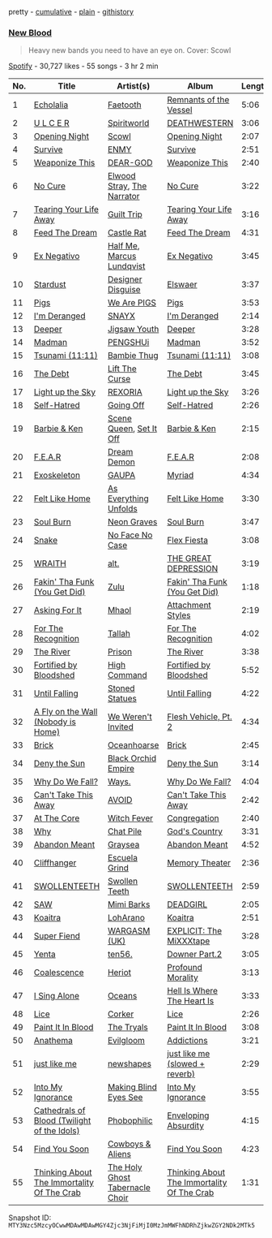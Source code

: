 pretty - [cumulative](/playlists/cumulative/37i9dQZF1DXdiUbJTV2anj.md) - [plain](/playlists/plain/37i9dQZF1DXdiUbJTV2anj) - [githistory](https://github.githistory.xyz/mackorone/spotify-playlist-archive/blob/main/playlists/plain/37i9dQZF1DXdiUbJTV2anj)

### [New Blood](https://open.spotify.com/playlist/37i9dQZF1DXdiUbJTV2anj)

> Heavy new bands you need to have an eye on\. Cover: Scowl

[Spotify](https://open.spotify.com/user/spotify) - 30,727 likes - 55 songs - 3 hr 2 min

| No. | Title | Artist(s) | Album | Length |
|---|---|---|---|---|
| 1 | [Echolalia](https://open.spotify.com/track/0cXHEFaNtrgXuoBtOiaZDo) | [Faetooth](https://open.spotify.com/artist/6bAM7jeIX4pI5lZ0QoSZjt) | [Remnants of the Vessel](https://open.spotify.com/album/0LniiF1MjvYW8br5Eg7saD) | 5:06 |
| 2 | [U L C E R](https://open.spotify.com/track/2qc0VskDDd30YhBibl8b5e) | [Spiritworld](https://open.spotify.com/artist/3nKWlekyskH6bAM2Vat1hE) | [DEATHWESTERN](https://open.spotify.com/album/2OLqIZlftkG4KRGqno7ScY) | 3:06 |
| 3 | [Opening Night](https://open.spotify.com/track/39C4XHkmDebCPGK50NBZGe) | [Scowl](https://open.spotify.com/artist/6hW33nVHPElaXuG2hQ0QOp) | [Opening Night](https://open.spotify.com/album/3dOLUxrcRZ1UuxcxeyNEgh) | 2:07 |
| 4 | [Survive](https://open.spotify.com/track/10sNQBSpWrUV1jcyafuw0x) | [ENMY](https://open.spotify.com/artist/0DJJrg8eUagEWZXFgwKJfM) | [Survive](https://open.spotify.com/album/09CZXfat40xo0FMgh9bGc9) | 2:51 |
| 5 | [Weaponize This](https://open.spotify.com/track/5DLeSJtjxhoNQRUm2zCWyk) | [DEAR\-GOD](https://open.spotify.com/artist/6Fnr4z4XxrLyioZquy1WhO) | [Weaponize This](https://open.spotify.com/album/6Ju8h0MO81dfkW43SO76Og) | 2:40 |
| 6 | [No Cure](https://open.spotify.com/track/2pWF2nlztAHuj9i2RAqCqM) | [Elwood Stray](https://open.spotify.com/artist/6n5DUGtIWYMurrtVt7IdZr), [The Narrator](https://open.spotify.com/artist/7d1ZGbsel9lq6hwvWhPFgk) | [No Cure](https://open.spotify.com/album/5vHJdRDbOXnlb2sGPe8c8t) | 3:22 |
| 7 | [Tearing Your Life Away](https://open.spotify.com/track/41d34pNUJPcMFRW6K1PcJi) | [Guilt Trip](https://open.spotify.com/artist/07mhRucOGu6NJvRNVzqoxU) | [Tearing Your Life Away](https://open.spotify.com/album/3xW6YyiZY9AQcveSehm0jT) | 3:16 |
| 8 | [Feed The Dream](https://open.spotify.com/track/42gWJ8jAPVFG7FwxHOIQoX) | [Castle Rat](https://open.spotify.com/artist/2g5gjeZJLGcWPAF0o9KdJj) | [Feed The Dream](https://open.spotify.com/album/3h0iF9lbfKCalG5KclDWPA) | 4:31 |
| 9 | [Ex Negativo](https://open.spotify.com/track/10ENVmCdFwJI56CLLYBps7) | [Half Me](https://open.spotify.com/artist/4LNvQot1CDYC3kWGW144XC), [Marcus Lundqvist](https://open.spotify.com/artist/0q08CFLbXbVGCeLsduyGFe) | [Ex Negativo](https://open.spotify.com/album/0I8jW0HrBdY33udMgxPPTT) | 3:45 |
| 10 | [Stardust](https://open.spotify.com/track/4ABR3zMxUzZMWFbHaf1SIq) | [Designer Disguise](https://open.spotify.com/artist/6CIDG937dHbankZzK4IlYu) | [Elswaer](https://open.spotify.com/album/77q6P32TVr7jjBxRzCfeDA) | 3:37 |
| 11 | [Pigs](https://open.spotify.com/track/2UYVot6c9cJzSQU9iQ9xoV) | [We Are PIGS](https://open.spotify.com/artist/0QRmv4wNihLdpSIjRxFFrz) | [Pigs](https://open.spotify.com/album/2Sjr6kWxFoLV7FwjbGJ0DC) | 3:53 |
| 12 | [I'm Deranged](https://open.spotify.com/track/1lCS3D0iuE4nLXhXHT2iuq) | [SNAYX](https://open.spotify.com/artist/4kQgsrHUSc9IjuwWP30gf0) | [I'm Deranged](https://open.spotify.com/album/1BUW63sCkPSEKNadYTAAsH) | 2:14 |
| 13 | [Deeper](https://open.spotify.com/track/2zadmTSePlxYA2LYq81c8U) | [Jigsaw Youth](https://open.spotify.com/artist/4nyGm04ANLhY9t8TnId45y) | [Deeper](https://open.spotify.com/album/72VaQUDx8Yw8Jz5qJW1lLW) | 3:28 |
| 14 | [Madman](https://open.spotify.com/track/0claZhFBLs49ZIyzN9BovS) | [PENGSHUi](https://open.spotify.com/artist/7F8CwvvwIi7GJvZ7qD2ybR) | [Madman](https://open.spotify.com/album/3z6fcOFkkVttWJO4urKHKY) | 3:52 |
| 15 | [Tsunami \(11:11\)](https://open.spotify.com/track/0u4SRuld2zPAnyImNdfMAo) | [Bambie Thug](https://open.spotify.com/artist/6g3orasGcMPn0gwcE3JMAC) | [Tsunami \(11:11\)](https://open.spotify.com/album/1mQwEcEkEfQ5EFW9Q4PpsE) | 3:08 |
| 16 | [The Debt](https://open.spotify.com/track/30y0r3xRBzngsUXJ2FeTgn) | [Lift The Curse](https://open.spotify.com/artist/5mVUxlgnywxeahNtMpoCiv) | [The Debt](https://open.spotify.com/album/1tYh4lKvftUG55PLQPQ4WE) | 3:45 |
| 17 | [Light up the Sky](https://open.spotify.com/track/1rS8aSBVuN23jol7N1yCPU) | [REXORIA](https://open.spotify.com/artist/5oMfYeXrlGFv6DgrQ6zCtK) | [Light up the Sky](https://open.spotify.com/album/7zPQAdxJSYdzWL0FiAOrpM) | 3:26 |
| 18 | [Self\-Hatred](https://open.spotify.com/track/1RpoVQ6JCRSOnMD92wzwVS) | [Going Off](https://open.spotify.com/artist/2xCCFcGLx1oUlS1AMtfBo9) | [Self\-Hatred](https://open.spotify.com/album/11AkDom3SSzweUq98OkWj1) | 2:26 |
| 19 | [Barbie & Ken](https://open.spotify.com/track/7aVUykGDZCRyLRKCQrtrbx) | [Scene Queen](https://open.spotify.com/artist/6WandyxeDxlcOTwxtnTKP4), [Set It Off](https://open.spotify.com/artist/06bDwgCHeMAwhgI8il4Y5k) | [Barbie & Ken](https://open.spotify.com/album/4mljsOFQj7XRh77BAVF1aq) | 2:15 |
| 20 | [F.E.A.R](https://open.spotify.com/track/7qZuKXe9aArtkaaugXBba1) | [Dream Demon](https://open.spotify.com/artist/2YQKfqhM5oQ2u59LelCzki) | [F.E.A.R](https://open.spotify.com/album/5jX83sx5FCaNZXEcr4TPRz) | 2:08 |
| 21 | [Exoskeleton](https://open.spotify.com/track/7eP2AL5TLlVUmGNmFyAAXD) | [GAUPA](https://open.spotify.com/artist/2xODNufQxAtc0gmDIhsjkg) | [Myriad](https://open.spotify.com/album/3wGofyxNWI01dZbQV97czC) | 4:34 |
| 22 | [Felt Like Home](https://open.spotify.com/track/1Tvq5AWaYmN598So4r6p2h) | [As Everything Unfolds](https://open.spotify.com/artist/28IImD2QqPWTQ2cWgOMQNT) | [Felt Like Home](https://open.spotify.com/album/7BCIRnGqWxt9w9JsbsjYIE) | 3:30 |
| 23 | [Soul Burn](https://open.spotify.com/track/72STRbMtY5ypgxtEJ5v6OU) | [Neon Graves](https://open.spotify.com/artist/0p3c6u5PBPVsrl2UhZexDx) | [Soul Burn](https://open.spotify.com/album/7rtcZw6pUN8wv227KWwlNe) | 3:47 |
| 24 | [Snake](https://open.spotify.com/track/69396kL1HvsUm6PWiv7ftJ) | [No Face No Case](https://open.spotify.com/artist/1jwcvlHFsttKb6JY8jPUXQ) | [Flex Fiesta](https://open.spotify.com/album/7JsB718EyNSdTNg6onGTLb) | 3:08 |
| 25 | [WRAITH](https://open.spotify.com/track/00qBObhlttb7UwYTWpkSPm) | [alt.](https://open.spotify.com/artist/2o6toWFM0eynwdOjVJfoSQ) | [THE GREAT DEPRESSION](https://open.spotify.com/album/76psVqthi8ZmsWCHBwDJxd) | 3:19 |
| 26 | [Fakin' Tha Funk \(You Get Did\)](https://open.spotify.com/track/1FjenYfXVnQprQ0X5OWofT) | [Zulu](https://open.spotify.com/artist/38tO9pZm2G0JjANgRFvC1a) | [Fakin' Tha Funk \(You Get Did\)](https://open.spotify.com/album/2EAvdBjYRXRijWfmTMgfEW) | 1:18 |
| 27 | [Asking For It](https://open.spotify.com/track/5w5jNzqBmqM0GJwj0Aukbu) | [Mhaol](https://open.spotify.com/artist/3YQdlHhWbhvV46g0bDtaFN) | [Attachment Styles](https://open.spotify.com/album/2qEpzDMY0fft4BmR4mZUkC) | 2:19 |
| 28 | [For The Recognition](https://open.spotify.com/track/3LQZTazcTfzgFlmkHiZIuW) | [Tallah](https://open.spotify.com/artist/6Idb4IHX4Mf8IlB6sXcsdf) | [For The Recognition](https://open.spotify.com/album/7EQ5g4NnhDG38WqZRYUy0b) | 4:02 |
| 29 | [The River](https://open.spotify.com/track/2jHCuaT5m1iXLnugNCERSh) | [Prison](https://open.spotify.com/artist/4UVyBJPlg3bV69JZk1trYq) | [The River](https://open.spotify.com/album/2nLucUgoU2DW05o2FUEULd) | 3:38 |
| 30 | [Fortified by Bloodshed](https://open.spotify.com/track/3A54tdbCgDX2vYzjjqGMlv) | [High Command](https://open.spotify.com/artist/4M3EzJBgOCW0MFc54EBEqQ) | [Fortified by Bloodshed](https://open.spotify.com/album/0l7KbR4AxPTAVs9R22MrIM) | 5:52 |
| 31 | [Until Falling](https://open.spotify.com/track/1oQc7ebfr4unGdUTlad9of) | [Stoned Statues](https://open.spotify.com/artist/4T3zk8OMwpondwavcnTZeQ) | [Until Falling](https://open.spotify.com/album/4zGPzMSMUwxcYJRuN5twAc) | 4:22 |
| 32 | [A Fly on the Wall \(Nobody is Home\)](https://open.spotify.com/track/6dpyMuO35p1DMpxk3GNrCV) | [We Weren't Invited](https://open.spotify.com/artist/484CN86xjq6HfQv21USxVa) | [Flesh Vehicle, Pt\. 2](https://open.spotify.com/album/2lWsY39nOBqKeV5HKsIlXf) | 4:34 |
| 33 | [Brick](https://open.spotify.com/track/0CLHbBycBGgFUQuRfISbg1) | [Oceanhoarse](https://open.spotify.com/artist/6NNanF6LZJW0RWlyyUC1Ys) | [Brick](https://open.spotify.com/album/0ycvVIQlpnp5tmi2SI4QrK) | 2:45 |
| 34 | [Deny the Sun](https://open.spotify.com/track/4imE4U6GmWCOzaWV6r7haj) | [Black Orchid Empire](https://open.spotify.com/artist/4TrfxRxjCvOFprX1W2V8k1) | [Deny the Sun](https://open.spotify.com/album/1DmFgV1PER3DY0cfV4PKf0) | 3:14 |
| 35 | [Why Do We Fall?](https://open.spotify.com/track/4lTypHFJlOykJPbrHaMLSC) | [Ways.](https://open.spotify.com/artist/1CMHBL8Fwery02fixGOUTf) | [Why Do We Fall?](https://open.spotify.com/album/0bOPfOC2jAWJnnyJmRKsCZ) | 4:04 |
| 36 | [Can't Take This Away](https://open.spotify.com/track/69xZZJ0lSlw6PgDOXdIP3R) | [AVOID](https://open.spotify.com/artist/7rZJ1D1ERxrHNKTWwpZFVU) | [Can't Take This Away](https://open.spotify.com/album/02TZLTvmL28QjqPIEHUiWY) | 2:42 |
| 37 | [At The Core](https://open.spotify.com/track/0Yurp3rkIdKpLtva5cU0Nh) | [Witch Fever](https://open.spotify.com/artist/1Zdd7fqk5jtuMUwE7agpS1) | [Congregation](https://open.spotify.com/album/6SIQj7MJgbjkhV8nm16qZj) | 2:40 |
| 38 | [Why](https://open.spotify.com/track/4Dgro3nLadAhwTIgNsNt57) | [Chat Pile](https://open.spotify.com/artist/4yRSUmhuSJ3KcIMljdh4fH) | [God's Country](https://open.spotify.com/album/38hr6lK2Up3QabqUEUEhKx) | 3:31 |
| 39 | [Abandon Meant](https://open.spotify.com/track/5iyHvyWgXcPTznrSCA1FX5) | [Graysea](https://open.spotify.com/artist/2ARLxGqlg0rKKxe6bPHXtV) | [Abandon Meant](https://open.spotify.com/album/0HQT7vjsS71uiQ6tOMmtpo) | 4:52 |
| 40 | [Cliffhanger](https://open.spotify.com/track/6s7W6LpXeL6MXNSwbXr772) | [Escuela Grind](https://open.spotify.com/artist/75lXMXjUfNNbrBz6auGvvG) | [Memory Theater](https://open.spotify.com/album/6Lj1gahDRuya3EGF23KVSr) | 2:36 |
| 41 | [SWOLLENTEETH](https://open.spotify.com/track/2dehX9M8cr21ggWNwkJgD7) | [Swollen Teeth](https://open.spotify.com/artist/2Q4WmCXIG2ogJ0ZYC3K4LQ) | [SWOLLENTEETH](https://open.spotify.com/album/53lOgAt8FCTfTYkOZzFnz7) | 2:59 |
| 42 | [SAW](https://open.spotify.com/track/5plHlHptZcNkPaenanRdT1) | [Mimi Barks](https://open.spotify.com/artist/5A4P1UOSqbSvJKoi3VYlCC) | [DEADGIRL](https://open.spotify.com/album/48CPMZleL4rHMqtQN5opuV) | 2:05 |
| 43 | [Koaitra](https://open.spotify.com/track/3uEGLg1TsIVvyzDQpuNkje) | [LohArano](https://open.spotify.com/artist/1niZm9pb4k3oHZbKYyNYZP) | [Koaitra](https://open.spotify.com/album/28QBnbAKQQnvYjE1leuV6n) | 2:51 |
| 44 | [Super Fiend](https://open.spotify.com/track/2JOYAjpbutUFqxHYncleLf) | [WARGASM \(UK\)](https://open.spotify.com/artist/1NRudBLaT84LXxfsYdFMhB) | [EXPLICIT: The MiXXXtape](https://open.spotify.com/album/0AGZmPToQJuD4DTh6bFGQ2) | 3:28 |
| 45 | [Yenta](https://open.spotify.com/track/2Fm1b9cFtMU5e5AgUoYBkQ) | [ten56.](https://open.spotify.com/artist/28dpy0DQotTkBXcTlniQii) | [Downer Part.2](https://open.spotify.com/album/3SBsZ06WwMcqFU9tHPOSlV) | 3:05 |
| 46 | [Coalescence](https://open.spotify.com/track/56s2fd2wlu2jt5hP1kopEl) | [Heriot](https://open.spotify.com/artist/49O77SKrEk1b9sNjhI0kM4) | [Profound Morality](https://open.spotify.com/album/5LDm7EQU04NgEHiLF2beaB) | 3:13 |
| 47 | [I Sing Alone](https://open.spotify.com/track/7oq8Qz5Y5hcgLlk9Nl30Ed) | [Oceans](https://open.spotify.com/artist/7x3hXpGkI296eBLTbhbND0) | [Hell Is Where The Heart Is](https://open.spotify.com/album/539Z5wmaJQbshbCEvtI8wf) | 3:33 |
| 48 | [Lice](https://open.spotify.com/track/7i7eU2wx577tHLW2Vt1EWI) | [Corker](https://open.spotify.com/artist/53TZm8kLBvnMddNr810H64) | [Lice](https://open.spotify.com/album/5lEWhmhXFXiMH9O6Wu27aD) | 2:26 |
| 49 | [Paint It In Blood](https://open.spotify.com/track/1njkMdwveFsnqghHpiBGvd) | [The Tryals](https://open.spotify.com/artist/3BTVFfo4K9ilLQ3vhLBbbs) | [Paint It In Blood](https://open.spotify.com/album/5RlGa3MNRVfH1RyKX2exvt) | 3:08 |
| 50 | [Anathema](https://open.spotify.com/track/1oLHIkHzNipzkouaBClSdl) | [Evilgloom](https://open.spotify.com/artist/1cJ8mgIFVHt86l9J90pkBa) | [Addictions](https://open.spotify.com/album/4Cfplm19oERf2huyJwaKGJ) | 3:21 |
| 51 | [just like me](https://open.spotify.com/track/1RWXx2SsAE99IxaYtr7b0h) | [newshapes](https://open.spotify.com/artist/6UuFVFmfZLUQy5blahNWDZ) | [just like me \(slowed + reverb\)](https://open.spotify.com/album/2Vw8K8NvfZhMj86expwS2O) | 2:29 |
| 52 | [Into My Ignorance](https://open.spotify.com/track/4jw0Zicq5fdRoPFHwg3Cog) | [Making Blind Eyes See](https://open.spotify.com/artist/1K3FeAWa6Rp0ZJmNMceaqz) | [Into My Ignorance](https://open.spotify.com/album/5bsCD3espS9ASeKv1tiC4B) | 3:55 |
| 53 | [Cathedrals of Blood \(Twilight of the Idols\)](https://open.spotify.com/track/7tyqpGsyDgCTL8EOcqhJt5) | [Phobophilic](https://open.spotify.com/artist/1cdxNUejlVcTwgWocqB3eF) | [Enveloping Absurdity](https://open.spotify.com/album/0ULfAaYkPeQfu3f64qNiuy) | 4:15 |
| 54 | [Find You Soon](https://open.spotify.com/track/07SZ1RaS0OaCa5qs97zVOI) | [Cowboys & Aliens](https://open.spotify.com/artist/40dMfiJSBmkMQbf5HNA2nE) | [Find You Soon](https://open.spotify.com/album/3Fqxh98P2BAz1S5DzHDi1L) | 4:23 |
| 55 | [Thinking About The Immortality Of The Crab](https://open.spotify.com/track/0xQPg3JWj1Sb5FFzeVvPDc) | [The Holy Ghost Tabernacle Choir](https://open.spotify.com/artist/2kxwiJIwlucn6VobGQLhul) | [Thinking About The Immortality Of The Crab](https://open.spotify.com/album/7nVjrWv2SnmcQGD6aUYszS) | 1:31 |

Snapshot ID: `MTY3Nzc5MzcyOCwwMDAwMDAwMGY4Zjc3NjFiMjI0MzJmMWFhNDRhZjkwZGY2NDk2MTk5`
